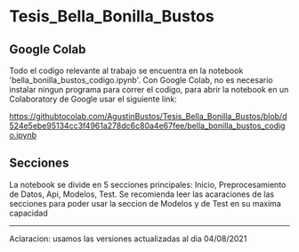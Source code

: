 # Tesis_Bella_Bonilla_Bustos

## Google Colab

Todo el codigo relevante al trabajo se encuentra en la notebook 'bella_bonilla_bustos_codigo.ipynb'. Con Google Colab, no es necesario instalar ningun programa para correr el codigo, para abrir la notebook en un Colaboratory de Google usar el siguiente link:

https://githubtocolab.com/AgustinBustos/Tesis_Bella_Bonilla_Bustos/blob/d524e5ebe95134cc3f4961a278dc6c80a4e67fee/bella_bonilla_bustos_codigo.ipynb

## Secciones

La notebook se divide en 5 secciones principales: Inicio, Preprocesamiento de Datos, Api, Modelos, Test.
Se recomienda leer las acaraciones de las secciones para poder usar la seccion de Modelos y de Test en su maxima capacidad

<hr/>

Aclaracion: usamos las versiones actualizadas al dia 04/08/2021
